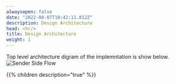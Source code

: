 ```yaml
---
alwaysopen: false
date: "2022-08-07T10:42:11.812Z"
description: Design Architecture
head: <hr/>
title: Design Architecture
weight: 1
---
```


Top level architecture digram of the implemntation is show below.
![Sender Side Flow](/Docport/rubixgoplatform/design/design.png)


{{% children description="true"   %}}